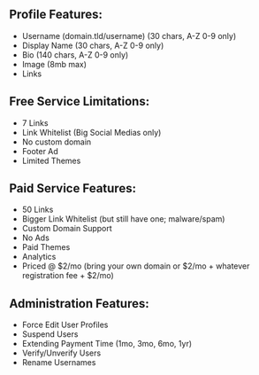 ## Profile Features:
* Username (domain.tld/username) (30 chars, A-Z 0-9 only)
* Display Name (30 chars, A-Z 0-9 only)
* Bio (140 chars, A-Z 0-9 only)
* Image (8mb max)
* Links

## Free Service Limitations:
* 7 Links
* Link Whitelist (Big Social Medias only)
* No custom domain
* Footer Ad
* Limited Themes

## Paid Service Features:
* 50 Links
* Bigger Link Whitelist (but still have one; malware/spam)
* Custom Domain Support
* No Ads
* Paid Themes
* Analytics
* Priced @ $2/mo (bring your own domain or $2/mo + whatever registration fee + $2/mo)

## Administration Features:
* Force Edit User Profiles
* Suspend Users
* Extending Payment Time (1mo, 3mo, 6mo, 1yr)
* Verify/Unverify Users
* Rename Usernames

